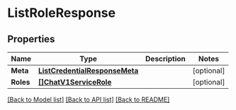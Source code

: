 # ListRoleResponse

## Properties
Name | Type | Description | Notes
------------ | ------------- | ------------- | -------------
**Meta** | [**ListCredentialResponseMeta**](ListCredentialResponse_meta.md) |  |[optional] 
**Roles** | [**[]ChatV1ServiceRole**](chat.v1.service.role.md) |  |[optional] 

[[Back to Model list]](../README.md#documentation-for-models) [[Back to API list]](../README.md#documentation-for-api-endpoints) [[Back to README]](../README.md)


